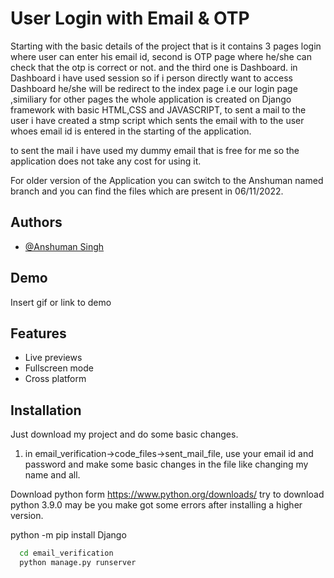 
# User Login with Email & OTP

Starting with the basic details of the project that is it contains
3 pages login where user can enter his email id, second is OTP page
where he/she can check that the otp is correct or not. and the third one is
Dashboard. in Dashboard i have used session so if i person directly
want to access Dashboard he/she will be redirect to the index page i.e our login page
,similiary for other pages the whole application is created on Django framework
with basic HTML,CSS and JAVASCRIPT, to sent a mail to the user 
i have created a stmp script which sents the email with to the user
whoes email id is entered in the starting of the application.

to sent the mail i have used my dummy email that is free for me so the application
does not take any cost for using it.

For older version of the Application you can switch to the Anshuman named branch and you can find the 
files which are present in 06/11/2022.




## Authors

- [@Anshuman Singh](https://github.com/anshusingh1352)


## Demo

Insert gif or link to demo


## Features

- Live previews
- Fullscreen mode
- Cross platform


## Installation

Just download my project and do some basic changes.

1. in email_verification->code_files->sent_mail_file, use your email id and password and make some basic changes in the file like changing my name and all.

Download python form https://www.python.org/downloads/ try to download python 3.9.0 may be you make got some errors after installing a higher version.

python -m pip install Django

```bash
  cd email_verification
  python manage.py runserver
```
    

